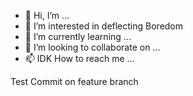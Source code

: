 - 👋 Hi, I’m ...
- 👀 I’m interested in deflecting Boredom
- 🌱 I’m currently learning ...
- 💞️ I’m looking to collaborate on ...
- 📫 IDK How to reach me ...

<!---
ConnerWendelGitHub/ConnerWendelGitHub is a ✨ special ✨ repository because its `README.md` (this file) appears on your GitHub profile.
You can click the Preview link to take a look at your changes.
--->

Test Commit on feature branch
